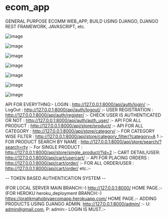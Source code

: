 # ecom_app
GENERAL PURPOSE ECOMM WEB_APP, BUILD USING DJANGO, DJANGO REST FRAMEWORK, JAVASCRIPT, etc.

![image](https://user-images.githubusercontent.com/49225984/151728735-8112ad2b-60b8-49ab-886c-bcc47968f1fc.png)

![image](https://user-images.githubusercontent.com/49225984/151728758-d9768e0d-8520-437d-a030-3a0d31f97933.png)

![image](https://user-images.githubusercontent.com/49225984/151728795-b39a448e-eca3-494c-83a2-8bdbf316a142.png)

![image](https://user-images.githubusercontent.com/49225984/151728839-75ca81e8-823a-4a6a-b8aa-d2e3da1d2885.png)

![image](https://user-images.githubusercontent.com/49225984/151728870-1bd1f18a-dbf5-4b71-9a4c-14703086fee5.png)

![image](https://user-images.githubusercontent.com/49225984/151729114-ade71ac9-fd8b-43f4-9b01-834b28304037.png)

![image](https://user-images.githubusercontent.com/49225984/151729153-2472c0d2-690a-4e54-9e3e-475c58f2dcba.png)



API FOR EVERYTHNG:- 
LOGIN : http://127.0.0.1:8000/api/auth/login/ :-
LogOut : http://127.0.0.1:8000/api/auth/logout/ :-
USER REGISTRATION : http://127.0.0.1:8000/api/auth/register/ :-
CHECK USER IS AUTHENTICATED OR NOT : http://127.0.0.1:8000/api/auth/auth_user/ :-
API FOR ALL PRODUCT : http://127.0.0.1:8000/api/store/product/ :-
API FOR ALL CATEGORY : http://127.0.0.1:8000/api/store/category/ :-
FOR CATEGORY WISE FILTER : http://127.0.0.1:8000/api/store/category_filter/?category=A 1 :-
FOR PRODUCT SEARCH BY NAME : http://127.0.0.1:8000/api/store/search/?search=rty :-
For SINGLE PRODUCT : http://127.0.0.1:8000/api/store/single_product/?id=2 :-
CART DETAIL/USER: http://127.0.0.1:8000/api/cart/usercart/ :-
API FOR PLACING ORDERS : http://127.0.0.1:8000/api/cart/order/ :-
FOR ALL ORDER/USER : http://127.0.0.1:8000/api/cart/order/ etc.:-

-- TOKEN BASED AUTHENTICATION SYSTEM --

(FOR LOCAL SERVER MAIN BRANCH:-) http://127.0.0.1:8000/ HOME PAGE.:-
(FOR HEROKU heroku_deployment BRANCH:-) https://pratikmahobiyaecomapp.herokuapp.com/ HOME PAGE.:-
ADDING PRODUCTS USING DJANGO ADMIN. http://127.0.0.1:8000/admin/ :- U: admin@gmail.com, P: admin:-
LOGIN IS MUST.:-
